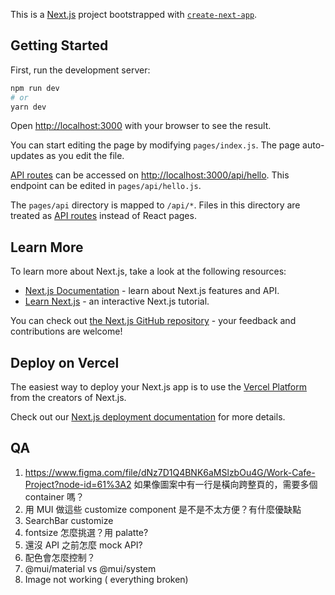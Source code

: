 This is a [Next.js](https://nextjs.org/) project bootstrapped with [`create-next-app`](https://github.com/vercel/next.js/tree/canary/packages/create-next-app).

## Getting Started

First, run the development server:

```bash
npm run dev
# or
yarn dev
```

Open [http://localhost:3000](http://localhost:3000) with your browser to see the result.

You can start editing the page by modifying `pages/index.js`. The page auto-updates as you edit the file.

[API routes](https://nextjs.org/docs/api-routes/introduction) can be accessed on [http://localhost:3000/api/hello](http://localhost:3000/api/hello). This endpoint can be edited in `pages/api/hello.js`.

The `pages/api` directory is mapped to `/api/*`. Files in this directory are treated as [API routes](https://nextjs.org/docs/api-routes/introduction) instead of React pages.

## Learn More

To learn more about Next.js, take a look at the following resources:

- [Next.js Documentation](https://nextjs.org/docs) - learn about Next.js features and API.
- [Learn Next.js](https://nextjs.org/learn) - an interactive Next.js tutorial.

You can check out [the Next.js GitHub repository](https://github.com/vercel/next.js/) - your feedback and contributions are welcome!

## Deploy on Vercel

The easiest way to deploy your Next.js app is to use the [Vercel Platform](https://vercel.com/new?utm_medium=default-template&filter=next.js&utm_source=create-next-app&utm_campaign=create-next-app-readme) from the creators of Next.js.

Check out our [Next.js deployment documentation](https://nextjs.org/docs/deployment) for more details.

## QA

1. https://www.figma.com/file/dNz7D1Q4BNK6aMSlzbOu4G/Work-Cafe-Project?node-id=61%3A2
如果像圖案中有一行是橫向跨整頁的，需要多個 container 嗎？
4. 用 MUI 做這些 customize component 是不是不太方便？有什麼優缺點
2. SearchBar customize
3. fontsize 怎麼挑選？用 palatte?
6. 還沒 API 之前怎麼 mock API?
7. 配色會怎麼控制？
8. @mui/material vs @mui/system
9. Image not working ( everything broken)

